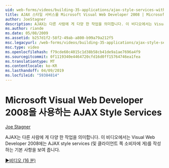 ```yaml
---
uid: web-forms/videos/building-35-applications/ajax-style-services-with-microsoft-visual-web-developer-2008
title: AJAX 스타일 서비스를 Microsoft Visual Web Developer 2008 | Microsoft Docs
author: JoeStagner
description: AJAX는 다른 사람에 게 다양 한 작업을 의미합니다. 이 비디오에서는 Visual 웹 개발에는 AJAX style services (및 클라이언트 쪽 소비자에 게)를 작성 하는 기본 사항을 보여 줍니다...
ms.author: riande
ms.date: 05/08/2009
ms.assetid: b257d1f2-58f2-49ab-a800-b99a79a212f5
msc.legacyurl: /web-forms/videos/building-35-applications/ajax-style-services-with-microsoft-visual-web-developer-2008
msc.type: video
ms.openlocfilehash: f79cde60c4015c1d38b58cb41de9a1ae7696a4f9
ms.sourcegitcommit: 0f1119340e4464720cfd16d0ff15764746ea1fea
ms.translationtype: MT
ms.contentlocale: ko-KR
ms.lasthandoff: 04/09/2019
ms.locfileid: "59384814"
---
```

# <a name="ajax-style-services-with-microsoft-visual-web-developer-2008"></a>Microsoft Visual Web Developer 2008을 사용하는 AJAX Style Services

[Joe Stagner](https://github.com/JoeStagner)

AJAX는 다른 사람에 게 다양 한 작업을 의미합니다. 이 비디오에서는 Visual Web Developer 2008에는 AJAX style services (및 클라이언트 쪽 소비자에 게)를 작성 하는 기본 사항을 보여 줍니다.

[&#9654;비디오 (16 분)](https://channel9.msdn.com/Blogs/ASP-NET-Site-Videos/ajax-style-services-with-microsoft-visual-web-developer-2008)

